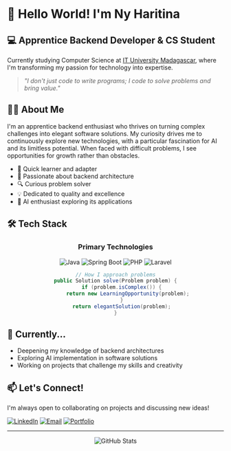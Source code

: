 # 👋 Hello World! I'm Ny Haritina

## 💻 Apprentice Backend Developer & CS Student

Currently studying Computer Science at [IT University Madagascar](https://www.ituniversity-mg.com), where I'm transforming my passion for technology into expertise.

> *"I don't just code to write programs; I code to solve problems and bring value."*

## 👨‍💻 About Me

I'm an apprentice backend enthusiast who thrives on turning complex challenges into elegant software solutions. My curiosity drives me to continuously explore new technologies, with a particular fascination for AI and its limitless potential. When faced with difficult problems, I see opportunities for growth rather than obstacles.

- 🚀 Quick learner and adapter
- 🧠 Passionate about backend architecture
- 🔍 Curious problem solver
- 💡 Dedicated to quality and excellence
- 🤖 AI enthusiast exploring its applications

## 🛠️ Tech Stack

<div align="center">

### Primary Technologies
  
![Java](https://img.shields.io/badge/Java-ED8B00?style=for-the-badge&logo=openjdk&logoColor=white)
![Spring Boot](https://img.shields.io/badge/Spring_Boot-6DB33F?style=for-the-badge&logo=spring-boot&logoColor=white)
![PHP](https://img.shields.io/badge/PHP-777BB4?style=for-the-badge&logo=php&logoColor=white)
![Laravel](https://img.shields.io/badge/Laravel-FF2D20?style=for-the-badge&logo=laravel&logoColor=white)

```java
// How I approach problems
public Solution solve(Problem problem) {
    if (problem.isComplex()) {
        return new LearningOpportunity(problem);
    }
    return elegantSolution(problem);
}
```

</div>

## 🌱 Currently...

- Deepening my knowledge of backend architectures
- Exploring AI implementation in software solutions
- Working on projects that challenge my skills and creativity

## 📫 Let's Connect!

I'm always open to collaborating on projects and discussing new ideas!

[![LinkedIn](https://img.shields.io/badge/LinkedIn-0077B5?style=for-the-badge&logo=linkedin&logoColor=white)](https://www.linkedin.com/in/rabemanantsoa-ny-haritina-593b47238/)
[![Email](https://img.shields.io/badge/Email-D14836?style=for-the-badge&logo=gmail&logoColor=white)](mailto:ny.haritina01@gmail.com)
[![Portfolio](https://img.shields.io/badge/Portfolio-000000?style=for-the-badge&logo=About.me&logoColor=white)](#)

---

<div align="center">
  <img src="https://github-readme-stats.vercel.app/api?username=yourusername&show_icons=true&theme=radical" alt="GitHub Stats" />
</div>
